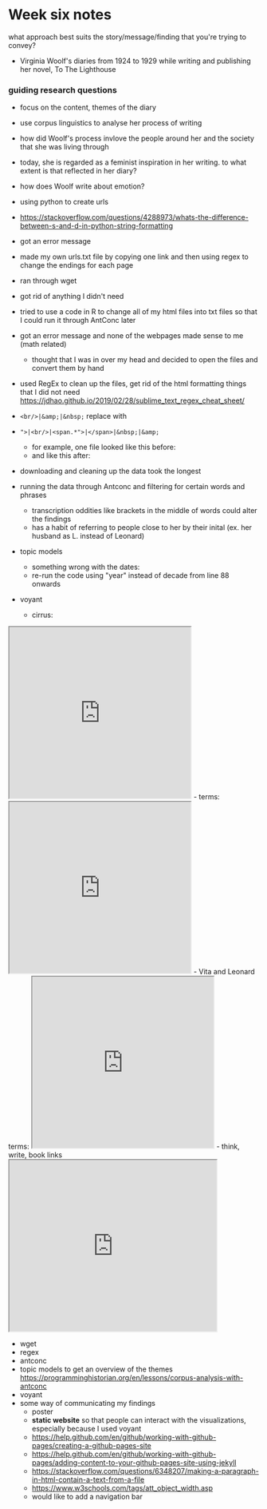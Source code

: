 # Week six notes

what approach best suits the story/message/finding that you're trying to convey?

- Virginia Woolf's diaries from 1924 to 1929 while writing and publishing her novel, To The Lighthouse
### guiding research questions
- focus on the content, themes of the diary
- use corpus linguistics to analyse her process of writing
- how did Woolf's process invlove the people around her and the society that she was living through
- today, she is regarded as a feminist inspiration in her writing. to what extent is that reflected in her diary?
- how does Woolf write about emotion? 

- using python to create urls
- https://stackoverflow.com/questions/4288973/whats-the-difference-between-s-and-d-in-python-string-formatting
- got an error message
- made my own urls.txt file by copying one link and then using regex to change the endings for each page
- ran through wget
- got rid of anything I didn't need
- tried to use a code in R to change all of my html files into txt files so that I could run it through AntConc later
- got an error message and none of the webpages made sense to me (math related)
  - thought that I was in over my head and decided to open the files and convert them by hand
- used RegEx to clean up the files, get rid of the html formatting things that I did not need
https://jdhao.github.io/2019/02/28/sublime_text_regex_cheat_sheet/
- `<br/>|&amp;|&nbsp;` replace with ` `
- `">|<br/>|<span.*">|</span>|&nbsp;|&amp;`
  - for example, one file looked like this before:
  - and like this after:
  
- downloading and cleaning up the data took the longest
- running the data through Antconc and filtering for certain words and phrases
  - transcription oddities like brackets in the middle of words could alter the findings
  - has a habit of referring to people close to her by their inital (ex. her husband as L. instead of Leonard)
  
- topic models
  - something wrong with the dates: 
  - re-run the code using "year" instead of decade from line 88 onwards
  
- voyant
  - cirrus:
<iframe style='width: 364px; height: 343px;' src='http://127.0.0.1:8888/tool/Cirrus/?corpus=48039cebd0076122253ce951cbbef258'></iframe>
  - terms: <iframe style='width: 364px; height: 343px;' src='http://127.0.0.1:8888/tool/CorpusTerms/?corpus=48039cebd0076122253ce951cbbef258'></iframe>
  - Vita and Leonard terms:
  <iframe style='width: 364px; height: 343px;' src='http://127.0.0.1:8888/tool/Trends/?query=vita*&query=leonard*&corpus=48039cebd0076122253ce951cbbef258'></iframe>
  - think, write, book links
  <iframe style='width: 416px; height: 343px;' src='http://127.0.0.1:8888/tool/CollocatesGraph/?query=think*&query=write*&query=book*&mode=corpus&corpus=48039cebd0076122253ce951cbbef258'></iframe>

- wget
- regex
- antconc
- topic models to get an overview of the themes https://programminghistorian.org/en/lessons/corpus-analysis-with-antconc
- voyant
- some way of communicating my findings
  - poster
  - **static website** so that people can interact with the visualizations, especially because I used voyant
  - https://help.github.com/en/github/working-with-github-pages/creating-a-github-pages-site
  - https://help.github.com/en/github/working-with-github-pages/adding-content-to-your-github-pages-site-using-jekyll
  - https://stackoverflow.com/questions/6348207/making-a-paragraph-in-html-contain-a-text-from-a-file
  - https://www.w3schools.com/tags/att_object_width.asp
  - would like to add a navigation bar
  

